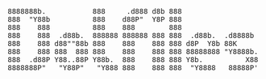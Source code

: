 <pre>
8888888b.           888     .d888 d8b 888                   
888  "Y88b          888    d88P"  Y8P 888                   
888    888          888    888        888                   
888    888  .d88b.  888888 888888 888 888  .d88b.  .d8888b  
888    888 d88""88b 888    888    888 888 d8P  Y8b 88K      
888    888 888  888 888    888    888 888 88888888 "Y8888b. 
888  .d88P Y88..88P Y88b.  888    888 888 Y8b.          X88 
8888888P"   "Y88P"   "Y888 888    888 888  "Y8888   88888P'                                 
</pre>                                                                          

